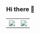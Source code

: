 ### Hi there 👋
<table style="width:100%">
  <tr>
    <th><img src="https://github-readme-stats.vercel.app/api?username=abhishekshree&show_icons=true&hide_border=true&hide=issues" /></th>
    <th><img src="https://github-readme-stats.vercel.app/api/top-langs/?username=abhishekshree&layout=compact&langs_count=6" /></th>
  </tr>
</table>

<!--
**abhishekshree/abhishekshree** is a ✨ _special_ ✨ repository because its `README.md` (this file) appears on your GitHub profile.

Here are some ideas to get you started:

- 🔭 I’m currently working on ...
- 🌱 I’m currently learning ...
- 👯 I’m looking to collaborate on ...
- 🤔 I’m looking for help with ...
- 💬 Ask me about ...
- 📫 How to reach me: ...
- 😄 Pronouns: ...
- ⚡ Fun fact: ...
-->
